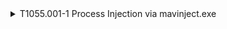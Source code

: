 <details>
<summary>T1055.001-1 Process Injection via mavinject.exe
</summary>
<pre>$ NA </pre>
</details>
